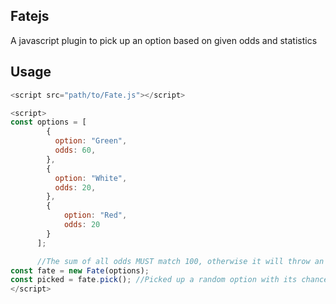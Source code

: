 ## Fatejs

A javascript plugin to pick up an option based on given odds and statistics

## Usage

```js
<script src="path/to/Fate.js"></script>
```

```js
<script>
const options = [
        {
          option: "Green",
          odds: 60,
        },
        {
          option: "White",
          odds: 20,
        },
        {
            option: "Red",
            odds: 20
        }
      ];

      //The sum of all odds MUST match 100, otherwise it will throw an error.
const fate = new Fate(options);
const picked = fate.pick(); //Picked up a random option with its chances based on its odds.
</script>
```
